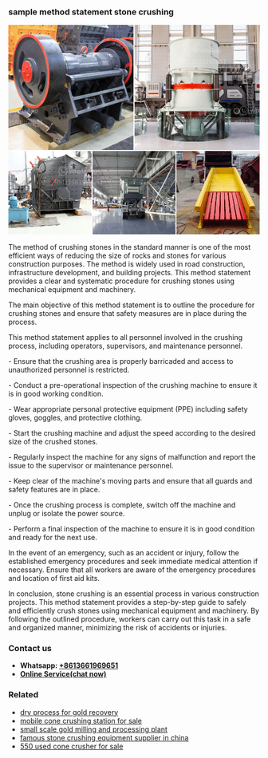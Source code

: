 <h3>sample method statement stone crushing</h3><img src='1708663595.jpg' alt=''><p>The method of crushing stones in the standard manner is one of the most efficient ways of reducing the size of rocks and stones for various construction purposes. The method is widely used in road construction, infrastructure development, and building projects. This method statement provides a clear and systematic procedure for crushing stones using mechanical equipment and machinery.</p><p>The main objective of this method statement is to outline the procedure for crushing stones and ensure that safety measures are in place during the process.</p><p>This method statement applies to all personnel involved in the crushing process, including operators, supervisors, and maintenance personnel.</p><p>- Ensure that the crushing area is properly barricaded and access to unauthorized personnel is restricted.</p><p>- Conduct a pre-operational inspection of the crushing machine to ensure it is in good working condition.</p><p>- Wear appropriate personal protective equipment (PPE) including safety gloves, goggles, and protective clothing.</p><p>- Start the crushing machine and adjust the speed according to the desired size of the crushed stones.</p><p>- Regularly inspect the machine for any signs of malfunction and report the issue to the supervisor or maintenance personnel.</p><p>- Keep clear of the machine's moving parts and ensure that all guards and safety features are in place.</p><p>- Once the crushing process is complete, switch off the machine and unplug or isolate the power source.</p><p>- Perform a final inspection of the machine to ensure it is in good condition and ready for the next use.</p><p>In the event of an emergency, such as an accident or injury, follow the established emergency procedures and seek immediate medical attention if necessary. Ensure that all workers are aware of the emergency procedures and location of first aid kits.</p><p>In conclusion, stone crushing is an essential process in various construction projects. This method statement provides a step-by-step guide to safely and efficiently crush stones using mechanical equipment and machinery. By following the outlined procedure, workers can carry out this task in a safe and organized manner, minimizing the risk of accidents or injuries.</p><h3>Contact us</h3><ul><li><strong>Whatsapp:&nbsp;<a href="https://wa.me/8613661969651">+8613661969651</a></strong></li><li><a href="https://swt.shibang-china.com/?git&amp;zhl&amp;sample method statement stone crushing"><strong>Online Service(chat now)</strong></a></li></ul><h3>Related</h3><ul><li><a href='dry process for gold recovery.md'>dry process for gold recovery</a></li><li><a href='mobile cone crushing station for sale.md'>mobile cone crushing station for sale</a></li><li><a href='small scale gold milling and processing plant.md'>small scale gold milling and processing plant</a></li><li><a href='famous stone crushing equipment supplier in china.md'>famous stone crushing equipment supplier in china</a></li><li><a href='550 used cone crusher for sale.md'>550 used cone crusher for sale</a></li></ul>